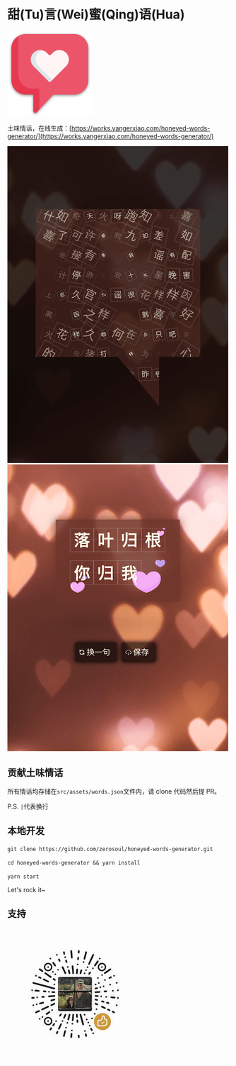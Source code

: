 # 甜(Tu)言(Wei)蜜(Qing)语(Hua)

![logo](public/android-chrome-192x192.png)

土味情话，在线生成：[https://works.yangerxiao.com/honeyed-words-generator/](https://works.yangerxiao.com/honeyed-words-generator/)

![demo random words](demo.random.words.png)
![demo words result](demo.result.png)

## 贡献土味情话

所有情话均存储在`src/assets/words.json`文件内，请 clone 代码然后提 PR。

P.S. `|`代表换行

## 本地开发

`git clone https://github.com/zerosoul/honeyed-words-generator.git`

`cd honeyed-words-generator && yarn install`

`yarn start`

Let's rock it~

## 支持

![赞赏码](src/assets/img/reward.jpg)
